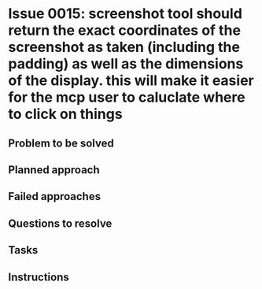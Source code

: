 # Issue 0015: screenshot tool should return the exact coordinates of the screenshot as taken (including the padding) as well as the dimensions of the display. this will make it easier for the mcp user to caluclate where to click on things

## Problem to be solved


## Planned approach


## Failed approaches


## Questions to resolve


## Tasks


## Instructions


